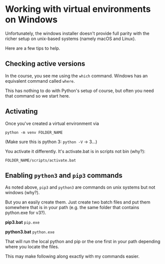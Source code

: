 # Working with virtual environments on Windows

Unfortunately, the windows installer doesn't provide full parity with the richer setup on unix-based systems (namely macOS and Linux).

Here are a few tips to help.

## Checking active versions

In the course, you see me using the `which` command. Windows has an equivalent command called `where`. 

This has nothing to do with Python's setup of course, but often you need that command so we start here.

## Activating

Once you've created a virtual environment via

`python -m venv FOLDER_NAME`

(Make sure this is python 3: `python -V` -> 3...)

You activate it differently. It's activate.bat is in scripts not bin (why?):

`FOLDER_NAME/scripts/activate.bat`

## Enabling `python3` and `pip3` commands

As noted above, `pip3` and `python3` are commands on unix systems but not windows (why?).

But you an easily create them. Just create two batch files and put them somewhere that is in your path (e.g. the same folder that contains python.exe for v3?).

**pip3.bat**
`pip.exe`

**python3.bat**
`python.exe`

That will run the local python and pip or the one first in your path depending where you locate the files.

This may make following along exactly with my commands easier.



